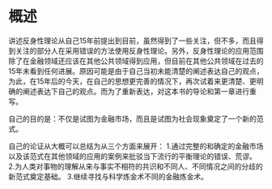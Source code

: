 # 概述
讲述反身性理论从自己15年前提出到目前，虽然得到了一些关注，但不多，而且得到关注的部分人在采用错误的方法使用反身性理论。另外，反身性理论的应用范围除了在金融领域还应该在其他公共领域得到应用，但目前在其他公共领域在过去的15年未看到任何进展。原因可能是由于自己当初未能清楚的阐述表达自己的观点，为此，在15年后的今天，在自己的思想更完善的情况下，再次试着来更清楚、更明确的阐述表达下自己的观点。而为了重新表达，对这本书的导论和第一章进行重写。

自己的目的是：不仅是试图为金融市场，而且是试图为社会现象奠定了一个新的范式。

自己的论证从大概可以总结为从三个方面来展开：
1.通过完整的和确定的金融市场以及该范式在其他领域的应用的案例来批驳当下流行的平衡理论的错误、荒谬。
2.为人类对事物的理解从来与事实不相符的共识和不同人、不同情况之间的分歧的新范式奠定基础。
3.继续寻找与科学炼金术不同的金融炼金术。
